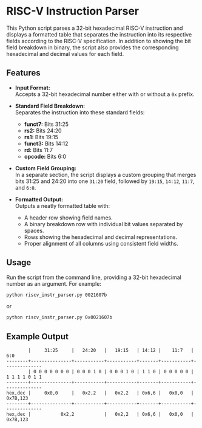 # RISC-V Instruction Parser

This Python script parses a 32-bit hexadecimal RISC-V instruction and displays a formatted table that separates the instruction into its respective fields according to the RISC-V specification. In addition to showing the bit field breakdown in binary, the script also provides the corresponding hexadecimal and decimal values for each field.

## Features

- **Input Format:**  
  Accepts a 32-bit hexadecimal number either with or without a `0x` prefix.
  
- **Standard Field Breakdown:**  
  Separates the instruction into these standard fields:
  - **funct7:** Bits 31:25
  - **rs2:** Bits 24:20
  - **rs1:** Bits 19:15
  - **funct3:** Bits 14:12
  - **rd:** Bits 11:7
  - **opcode:** Bits 6:0
  
- **Custom Field Grouping:**  
  In a separate section, the script displays a custom grouping that merges bits 31:25 and 24:20 into one `31:20` field, followed by `19:15`, `14:12`, `11:7`, and `6:0`.

- **Formatted Output:**  
  Outputs a neatly formatted table with:
  - A header row showing field names.
  - A binary breakdown row with individual bit values separated by spaces.
  - Rows showing the hexadecimal and decimal representations.
  - Proper alignment of all columns using consistent field widths.

## Usage

Run the script from the command line, providing a 32-bit hexadecimal number as an argument. For example:

```bash
python riscv_instr_parser.py 0021607b
```

or

```bash
python riscv_instr_parser.py 0x0021607b
```

## Example Output

```text
        |     31:25     |   24:20   |   19:15   | 14:12 |    11:7   |     6:0      
--------+---------------+-----------+-----------+-------+-----------+--------------
        | 0 0 0 0 0 0 0 | 0 0 0 1 0 | 0 0 0 1 0 | 1 1 0 | 0 0 0 0 0 | 1 1 1 1 0 1 1
--------+---------------+-----------+-----------+-------+-----------+--------------
hex,dec |     0x0,0     |   0x2,2   |   0x2,2   | 0x6,6 |   0x0,0   |   0x7B,123   
--------+---------------+-----------+-----------+-------+-----------+--------------
hex,dec |           0x2,2           |   0x2,2   | 0x6,6 |   0x0,0   |   0x7B,123   
```
